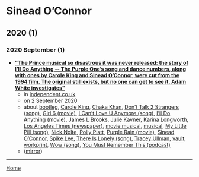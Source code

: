 # Sinead O’Connor

## 2020 (1)

### 2020 September (1)

 - [**"The Prince musical so disastrous it was never released: the story of I’ll Do Anything -- The Purple One’s song and dance numbers, along with ones by Carole King and Sinead O’Connor, were cut from the 1994 film. The original still exists, but no one can get to see it. Adam White investigates"**](https://www.independent.co.uk/arts-entertainment/films/features/ill-do-anything-musical-cut-watch-james-l-brooks-prince-nick-nolte-polly-platt-a9700661.html)
    - in [independent.co.uk](../../publications/f-j/independent-co-uk/index.md)
    - on 2 September 2020
    - about [bootleg](../../topics/bootleg/index.md), [Carole King](../../topics/carole-king/index.md), [Chaka Khan](../../topics/chaka-khan/index.md), [Don’t Talk 2 Strangers (song)](../../topics/song/don-t-talk-2-strangers/index.md), [Girl 6 (movie)](../../topics/movie/girl-6/index.md), [I Can’t Love U Anymore (song)](../../topics/song/i-can-t-love-u-anymore/index.md), [I’ll Do Anything (movie)](../../topics/movie/i-ll-do-anything/index.md), [James L Brooks](../../topics/james-l-brooks/index.md), [Julie Kavner](../../topics/julie-kavner/index.md), [Karina Longworth](../../topics/karina-longworth/index.md), [Los Angeles Times (newspaper)](../../topics/newspaper/los-angeles-times/index.md), [movie musical](../../topics/movie-musical/index.md), [musical](../../topics/musical/index.md), [My Little Pill (song)](../../topics/song/my-little-pill/index.md), [Nick Nolte](../../topics/nick-nolte/index.md), [Polly Platt](../../topics/polly-platt/index.md), [Purple Rain (movie)](../../topics/movie/purple-rain/index.md), [Sinead O’Connor](../../topics/sinead-o-connor/index.md), [Spike Lee](../../topics/spike-lee/index.md), [There Is Lonely (song)](../../topics/song/there-is-lonely/index.md), [Tracey Ullman](../../topics/tracey-ullman/index.md), [vault](../../topics/vault/index.md), [workprint](../../topics/workprint/index.md), [Wow (song)](../../topics/song/wow/index.md), [You Must Remember This (podcast)](../../topics/podcast/you-must-remember-this/index.md)
    - ([mirror](https://web.archive.org/web/*/https://www.independent.co.uk/arts-entertainment/films/features/ill-do-anything-musical-cut-watch-james-l-brooks-prince-nick-nolte-polly-platt-a9700661.html))

----

[Home](../index.md)
